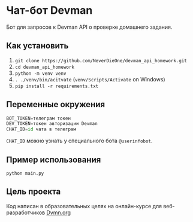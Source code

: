 # Чат-бот Devman

Бот для запросов к Devman API о проверке домашнего задания.


## Как установить

1. `git clone https://github.com/NeverDieOne/devman_api_homework.git`
2. `cd devman_api_homework`
3. `python -m venv venv`
4. `. ./venv/bin/acitvate` (`venv/Scripts/Activate` on Windows)
5. `pip install -r requirements.txt`

## Переменные окружения

```python
BOT_TOKEN=телеграм токен
DEV_TOKEN=токен авторизации Devman
CHAT_ID=id чата в телеграм
```

`CHAT_ID` можно узнать у специального бота `@userinfobot`.

## Пример использования

`python main.py`

## Цель проекта

Код написан в образовательных целях на онлайн-курсе для веб-разработчиков [Dvmn.org](https://dvmn.org/modules/)